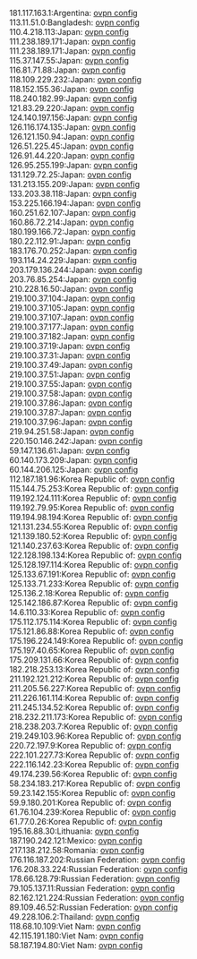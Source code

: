 181.117.163.1:Argentina: [ovpn config](vpn/181_117_163_1.ovpn)  
113.11.51.0:Bangladesh: [ovpn config](vpn/113_11_51_0.ovpn)  
110.4.218.113:Japan: [ovpn config](vpn/110_4_218_113.ovpn)  
111.238.189.171:Japan: [ovpn config](vpn/111_238_189_171.ovpn)  
111.238.189.171:Japan: [ovpn config](vpn/111_238_189_171.ovpn)  
115.37.147.55:Japan: [ovpn config](vpn/115_37_147_55.ovpn)  
116.81.71.88:Japan: [ovpn config](vpn/116_81_71_88.ovpn)  
118.109.229.232:Japan: [ovpn config](vpn/118_109_229_232.ovpn)  
118.152.155.36:Japan: [ovpn config](vpn/118_152_155_36.ovpn)  
118.240.182.99:Japan: [ovpn config](vpn/118_240_182_99.ovpn)  
121.83.29.220:Japan: [ovpn config](vpn/121_83_29_220.ovpn)  
124.140.197.156:Japan: [ovpn config](vpn/124_140_197_156.ovpn)  
126.116.174.135:Japan: [ovpn config](vpn/126_116_174_135.ovpn)  
126.121.150.94:Japan: [ovpn config](vpn/126_121_150_94.ovpn)  
126.51.225.45:Japan: [ovpn config](vpn/126_51_225_45.ovpn)  
126.91.44.220:Japan: [ovpn config](vpn/126_91_44_220.ovpn)  
126.95.255.199:Japan: [ovpn config](vpn/126_95_255_199.ovpn)  
131.129.72.25:Japan: [ovpn config](vpn/131_129_72_25.ovpn)  
131.213.155.209:Japan: [ovpn config](vpn/131_213_155_209.ovpn)  
133.203.38.118:Japan: [ovpn config](vpn/133_203_38_118.ovpn)  
153.225.166.194:Japan: [ovpn config](vpn/153_225_166_194.ovpn)  
160.251.62.107:Japan: [ovpn config](vpn/160_251_62_107.ovpn)  
160.86.72.214:Japan: [ovpn config](vpn/160_86_72_214.ovpn)  
180.199.166.72:Japan: [ovpn config](vpn/180_199_166_72.ovpn)  
180.22.112.91:Japan: [ovpn config](vpn/180_22_112_91.ovpn)  
183.176.70.252:Japan: [ovpn config](vpn/183_176_70_252.ovpn)  
193.114.24.229:Japan: [ovpn config](vpn/193_114_24_229.ovpn)  
203.179.136.244:Japan: [ovpn config](vpn/203_179_136_244.ovpn)  
203.76.85.254:Japan: [ovpn config](vpn/203_76_85_254.ovpn)  
210.228.16.50:Japan: [ovpn config](vpn/210_228_16_50.ovpn)  
219.100.37.104:Japan: [ovpn config](vpn/219_100_37_104.ovpn)  
219.100.37.105:Japan: [ovpn config](vpn/219_100_37_105.ovpn)  
219.100.37.107:Japan: [ovpn config](vpn/219_100_37_107.ovpn)  
219.100.37.177:Japan: [ovpn config](vpn/219_100_37_177.ovpn)  
219.100.37.182:Japan: [ovpn config](vpn/219_100_37_182.ovpn)  
219.100.37.19:Japan: [ovpn config](vpn/219_100_37_19.ovpn)  
219.100.37.31:Japan: [ovpn config](vpn/219_100_37_31.ovpn)  
219.100.37.49:Japan: [ovpn config](vpn/219_100_37_49.ovpn)  
219.100.37.51:Japan: [ovpn config](vpn/219_100_37_51.ovpn)  
219.100.37.55:Japan: [ovpn config](vpn/219_100_37_55.ovpn)  
219.100.37.58:Japan: [ovpn config](vpn/219_100_37_58.ovpn)  
219.100.37.86:Japan: [ovpn config](vpn/219_100_37_86.ovpn)  
219.100.37.87:Japan: [ovpn config](vpn/219_100_37_87.ovpn)  
219.100.37.96:Japan: [ovpn config](vpn/219_100_37_96.ovpn)  
219.94.251.58:Japan: [ovpn config](vpn/219_94_251_58.ovpn)  
220.150.146.242:Japan: [ovpn config](vpn/220_150_146_242.ovpn)  
59.147.136.61:Japan: [ovpn config](vpn/59_147_136_61.ovpn)  
60.140.173.209:Japan: [ovpn config](vpn/60_140_173_209.ovpn)  
60.144.206.125:Japan: [ovpn config](vpn/60_144_206_125.ovpn)  
112.187.181.96:Korea Republic of: [ovpn config](vpn/112_187_181_96.ovpn)  
115.144.75.253:Korea Republic of: [ovpn config](vpn/115_144_75_253.ovpn)  
119.192.124.111:Korea Republic of: [ovpn config](vpn/119_192_124_111.ovpn)  
119.192.79.95:Korea Republic of: [ovpn config](vpn/119_192_79_95.ovpn)  
119.194.98.194:Korea Republic of: [ovpn config](vpn/119_194_98_194.ovpn)  
121.131.234.55:Korea Republic of: [ovpn config](vpn/121_131_234_55.ovpn)  
121.139.180.52:Korea Republic of: [ovpn config](vpn/121_139_180_52.ovpn)  
121.140.237.63:Korea Republic of: [ovpn config](vpn/121_140_237_63.ovpn)  
122.128.198.134:Korea Republic of: [ovpn config](vpn/122_128_198_134.ovpn)  
125.128.197.114:Korea Republic of: [ovpn config](vpn/125_128_197_114.ovpn)  
125.133.67.191:Korea Republic of: [ovpn config](vpn/125_133_67_191.ovpn)  
125.133.71.233:Korea Republic of: [ovpn config](vpn/125_133_71_233.ovpn)  
125.136.2.18:Korea Republic of: [ovpn config](vpn/125_136_2_18.ovpn)  
125.142.186.87:Korea Republic of: [ovpn config](vpn/125_142_186_87.ovpn)  
14.6.110.33:Korea Republic of: [ovpn config](vpn/14_6_110_33.ovpn)  
175.112.175.114:Korea Republic of: [ovpn config](vpn/175_112_175_114.ovpn)  
175.121.86.88:Korea Republic of: [ovpn config](vpn/175_121_86_88.ovpn)  
175.196.224.149:Korea Republic of: [ovpn config](vpn/175_196_224_149.ovpn)  
175.197.40.65:Korea Republic of: [ovpn config](vpn/175_197_40_65.ovpn)  
175.209.131.66:Korea Republic of: [ovpn config](vpn/175_209_131_66.ovpn)  
182.218.253.13:Korea Republic of: [ovpn config](vpn/182_218_253_13.ovpn)  
211.192.121.212:Korea Republic of: [ovpn config](vpn/211_192_121_212.ovpn)  
211.205.56.227:Korea Republic of: [ovpn config](vpn/211_205_56_227.ovpn)  
211.226.161.114:Korea Republic of: [ovpn config](vpn/211_226_161_114.ovpn)  
211.245.134.52:Korea Republic of: [ovpn config](vpn/211_245_134_52.ovpn)  
218.232.211.173:Korea Republic of: [ovpn config](vpn/218_232_211_173.ovpn)  
218.238.203.7:Korea Republic of: [ovpn config](vpn/218_238_203_7.ovpn)  
219.249.103.96:Korea Republic of: [ovpn config](vpn/219_249_103_96.ovpn)  
220.72.197.9:Korea Republic of: [ovpn config](vpn/220_72_197_9.ovpn)  
222.101.227.73:Korea Republic of: [ovpn config](vpn/222_101_227_73.ovpn)  
222.116.142.23:Korea Republic of: [ovpn config](vpn/222_116_142_23.ovpn)  
49.174.239.56:Korea Republic of: [ovpn config](vpn/49_174_239_56.ovpn)  
58.234.183.217:Korea Republic of: [ovpn config](vpn/58_234_183_217.ovpn)  
59.23.142.155:Korea Republic of: [ovpn config](vpn/59_23_142_155.ovpn)  
59.9.180.201:Korea Republic of: [ovpn config](vpn/59_9_180_201.ovpn)  
61.76.104.239:Korea Republic of: [ovpn config](vpn/61_76_104_239.ovpn)  
61.77.0.26:Korea Republic of: [ovpn config](vpn/61_77_0_26.ovpn)  
195.16.88.30:Lithuania: [ovpn config](vpn/195_16_88_30.ovpn)  
187.190.242.121:Mexico: [ovpn config](vpn/187_190_242_121.ovpn)  
217.138.212.58:Romania: [ovpn config](vpn/217_138_212_58.ovpn)  
176.116.187.202:Russian Federation: [ovpn config](vpn/176_116_187_202.ovpn)  
176.208.33.224:Russian Federation: [ovpn config](vpn/176_208_33_224.ovpn)  
178.66.128.79:Russian Federation: [ovpn config](vpn/178_66_128_79.ovpn)  
79.105.137.11:Russian Federation: [ovpn config](vpn/79_105_137_11.ovpn)  
82.162.121.224:Russian Federation: [ovpn config](vpn/82_162_121_224.ovpn)  
89.109.46.52:Russian Federation: [ovpn config](vpn/89_109_46_52.ovpn)  
49.228.106.2:Thailand: [ovpn config](vpn/49_228_106_2.ovpn)  
118.68.10.109:Viet Nam: [ovpn config](vpn/118_68_10_109.ovpn)  
42.115.191.180:Viet Nam: [ovpn config](vpn/42_115_191_180.ovpn)  
58.187.194.80:Viet Nam: [ovpn config](vpn/58_187_194_80.ovpn)  
